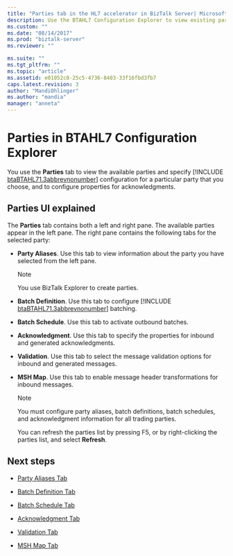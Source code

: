 ```yaml
---
title: "Parties tab in the HL7 accelerator in BizTalk Server| Microsoft Docs"
description: Use the BTAHL7 Configuration Explorer to view existing parties, and configure acknowledgments in BizTalk Server
ms.custom: ""
ms.date: "08/14/2017"
ms.prod: "biztalk-server"
ms.reviewer: ""

ms.suite: ""
ms.tgt_pltfrm: ""
ms.topic: "article"
ms.assetid: e01052c8-25c5-4736-8403-33f16fbd3fb7
caps.latest.revision: 3
author: "MandiOhlinger"
ms.author: "mandia"
manager: "anneta"
---
```

# Parties in BTAHL7 Configuration Explorer
You use the <strong>Parties</strong> tab to view the available parties and specify [!INCLUDE [btaBTAHL71.3abbrevnonumber](../../includes/btabtahl71-3abbrevnonumber-md.md)] configuration for a particular party that you choose, and to configure properties for acknowledgments. 

## Parties UI explained
The **Parties** tab contains both a left and right pane. The available parties appear in the left pane. The right pane contains the following tabs for the selected party:  
  
- **Party Aliases**. Use this tab to view information about the party you have selected from the left pane.  
  
  > [!NOTE]
  >  You use BizTalk Explorer to create parties.  
  
- <strong>Batch Definition</strong>. Use this tab to configure [!INCLUDE [btaBTAHL71.3abbrevnonumber](../../includes/btabtahl71-3abbrevnonumber-md.md)] batching.  
  
- **Batch Schedule**. Use this tab to activate outbound batches.  
  
- **Acknowledgment**. Use this tab to specify the properties for inbound and generated acknowledgments.  
  
- **Validation**. Use this tab to select the message validation options for inbound and generated messages.  
  
- **MSH Map**. Use this tab to enable message header transformations for inbound messages.  
  
  > [!NOTE]
  >  You must configure party aliases, batch definitions, batch schedules, and acknowledgment information for all trading parties.  
  > 
  >  You can refresh the parties list by pressing F5, or by right-clicking the parties list, and select **Refresh**.  
  
## Next steps  
  
-   [Party Aliases Tab](../../adapters-and-accelerators/accelerator-hl7/party-aliases-tab.md)  
  
-   [Batch Definition Tab](../../adapters-and-accelerators/accelerator-hl7/batch-definition-tab.md)  
  
-   [Batch Schedule Tab](../../adapters-and-accelerators/accelerator-hl7/batch-schedule-tab.md)  
  
-   [Acknowledgment Tab](../../adapters-and-accelerators/accelerator-hl7/acknowledgment-tab.md)  
  
-   [Validation Tab](../../adapters-and-accelerators/accelerator-hl7/validation-tab.md)  
  
-   [MSH Map Tab](../../adapters-and-accelerators/accelerator-hl7/msh-map-tab.md)